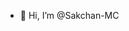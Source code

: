 - 👋 Hi, I’m @Sakchan-MC
<!---
Sakchan-MC/Sakchan-MC is a ✨ special ✨ repository because its `README.md` (this file) appears on your GitHub profile.
You can click the Preview link to take a look at your changes.
--->
